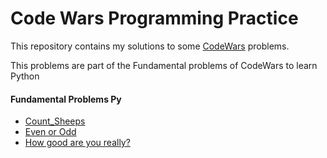 # Code Wars Programming Practice
This repository contains my solutions to some [CodeWars](https://www.codewars.com/) problems. 

This problems are part of the Fundamental problems of CodeWars to learn Python

#### Fundamental Problems Py

- [Count_Sheeps](Count_Sheeps)
- [Even or Odd](Even_or_Odd)
- [How good are you really?](How_good_are_you_really)
